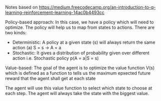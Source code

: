 Notes based on https://medium.freecodecamp.org/an-introduction-to-q-learning-reinforcement-learning-14ac0b4493cc

Policy-based approach:
In this case, we have a policy which will need to optimize. The policy will help us to map from states to actions.
There are two kinds:
- Deterministic: A policy at a given state (s) will always return the same action (a) S = s -> A = a
- Stochastic: It gives a distribution of probability given over different action i.e. Stochastic policy p(A = a|S = s)

Value-based: The goal of the agent is to optimize the value function V(s) which is defined as a function to tells us the maximum
epxected future reward that the agent shall get at each state


The agent will use this value function to select which state to choose at each step. The agent will always take the state with the biggest
value. 

